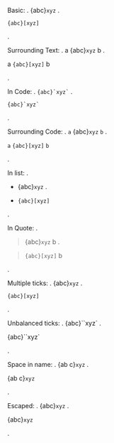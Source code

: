 
Basic:
.
{abc}`xyz`
.
<p><code class="sphinx-role">{abc}[xyz]</code></p>
.

Surrounding Text:
.
a {abc}`xyz` b
.
<p>a <code class="sphinx-role">{abc}[xyz]</code> b</p>
.

In Code:
.
`` {abc}`xyz` ``
.
<p><code>{abc}`xyz`</code></p>
.


Surrounding Code:
.
`a` {abc}`xyz` `b`
.
<p><code>a</code> <code class="sphinx-role">{abc}[xyz]</code> <code>b</code></p>
.

In list:
.
- {abc}`xyz`
.
<ul>
<li><code class="sphinx-role">{abc}[xyz]</code></li>
</ul>
.

In Quote:
.
> {abc}`xyz` b
.
<blockquote>
<p><code class="sphinx-role">{abc}[xyz]</code> b</p>
</blockquote>
.

Multiple ticks:
.
{abc}``xyz``
.
<p><code class="sphinx-role">{abc}[xyz]</code></p>
.

Unbalanced ticks:
.
{abc}``xyz`
.
<p>{abc}``xyz`</p>
.

Space in name:
.
{ab c}`xyz`
.
<p>{ab c}<code>xyz</code></p>
.

Escaped:
.
\{abc}`xyz`
.
<p>{abc}<code>xyz</code></p>
.
